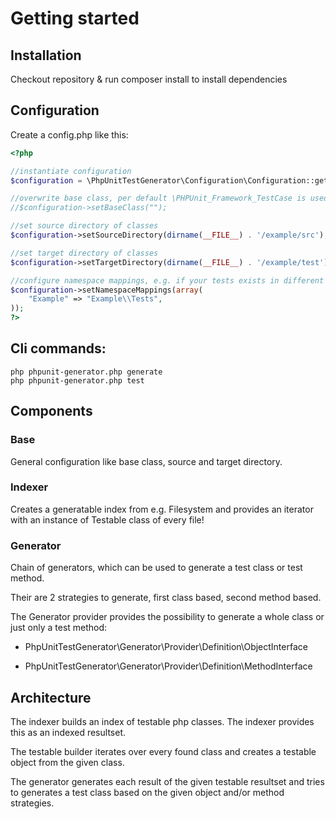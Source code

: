 # Getting started

## Installation

Checkout repository & run composer install to install dependencies

## Configuration

Create a config.php like this:

```php
<?php

//instantiate configuration
$configuration = \PhpUnitTestGenerator\Configuration\Configuration::getInstance();

//overwrite base class, per default \PHPUnit_Framework_TestCase is used
//$configuration->setBaseClass("");

//set source directory of classes
$configuration->setSourceDirectory(dirname(__FILE__) . '/example/src');

//set target directory of classes
$configuration->setTargetDirectory(dirname(__FILE__) . '/example/test');

//configure namespace mappings, e.g. if your tests exists in different namespace
$configuration->setNamespaceMappings(array(
    "Example" => "Example\\Tests",
));
?>
```

## Cli commands:

```
php phpunit-generator.php generate
php phpunit-generator.php test
```

## Components

### Base
General configuration like base class, source and target directory.  

### Indexer
Creates a generatable index from e.g. Filesystem and provides an iterator with an instance of Testable class of every file!

### Generator
Chain of generators, which can be used to generate a test class or test method.

Their are 2 strategies to generate, first class based, second method based.
	
The Generator provider provides the possibility to generate a whole class or just only a test method:

- PhpUnitTestGenerator\Generator\Provider\Definition\ObjectInterface

- PhpUnitTestGenerator\Generator\Provider\Definition\MethodInterface


## Architecture

The indexer builds an index of testable php classes. The indexer provides this as an indexed resultset.

The testable builder iterates over every found class and creates a testable object from the given class.

The generator generates each result of the given testable resultset and tries to generates a test class based on the given object and/or method strategies.
